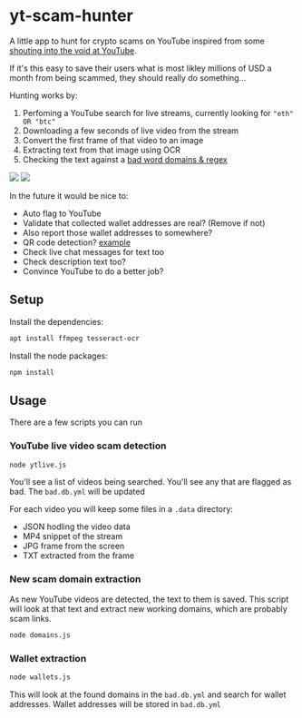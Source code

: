 # yt-scam-hunter

A little app to hunt for crypto scams on YouTube inspired from some [shouting into the void at YouTube](https://twitter.com/addshore/status/1520154767036751873).

If it's this easy to save their users what is most likley millions of USD a month from being scammed, they should really do something...

Hunting works by:

1) Perfoming a YouTube search for live streams, currently looking for `"eth" OR "btc"`
2) Downloading a few seconds of live video from the stream
3) Convert the first frame of that video to an image
4) Extracting text from that image using OCR
5) Checking the text against a [bad word domains & regex](./bad.db.yml) 

![](https://i.imgur.com/A9uR5fX.png)
![](https://i.imgur.com/RI3DpW1.png)

In the future it would be nice to:

- Auto flag to YouTube
- Validate that collected wallet addresses are real? (Remove if not)
- Also report those wallet addresses to somewhere?
- QR code detection? [example](https://i.imgur.com/1jubd7R.png)
- Check live chat messages for text too
- Check description text too?
- Convince YouTube to do a better job?

## Setup

Install the dependencies:

```sh
apt install ffmpeg tesseract-ocr
```

Install the node packages:

```sh
npm install
```

## Usage

There are a few scripts you can run

### YouTube live video scam detection

```sh
node ytlive.js
```

You'll see a list of videos being searched.
You'll see any that are flagged as bad.
The `bad.db.yml` will be updated

For each video you will keep some files in a `.data` directory:

- JSON hodling the video data
- MP4 snippet of the stream
- JPG frame from the screen
- TXT extracted from the frame

### New scam domain extraction

As new YouTube videos are detected, the text to them is saved.
This script will look at that text and extract new working domains, which are probably scam links.

```sh
node domains.js
```

### Wallet extraction

```sh
node wallets.js
```

This will look at the found domains in the `bad.db.yml` and search for wallet addresses.
Wallet addresses will be stored in `bad.db.yml`